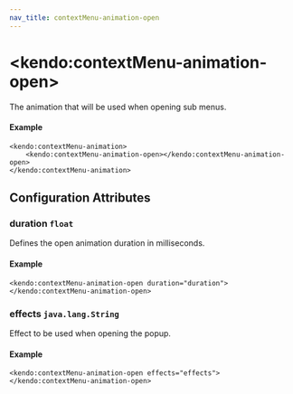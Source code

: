 ```yaml
---
nav_title: contextMenu-animation-open
---
```


# \<kendo:contextMenu-animation-open\>

The animation that will be used when opening sub menus.

#### Example
    <kendo:contextMenu-animation>
        <kendo:contextMenu-animation-open></kendo:contextMenu-animation-open>
    </kendo:contextMenu-animation>

## Configuration Attributes

### duration `float`

Defines the open animation duration in milliseconds.

#### Example
    <kendo:contextMenu-animation-open duration="duration">
    </kendo:contextMenu-animation-open>

### effects `java.lang.String`

Effect to be used when opening the popup.

#### Example
    <kendo:contextMenu-animation-open effects="effects">
    </kendo:contextMenu-animation-open>

